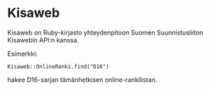 Kisaweb
=======

Kisaweb on Ruby-kirjasto yhteydenpitoon Suomen Suunnistusliiton Kisawebin API:n kanssa.

Esimerkki:

    Kisaweb::OnlineRanki.find("D16")
  
hakee D16-sarjan tämänhetkisen online-rankilistan.